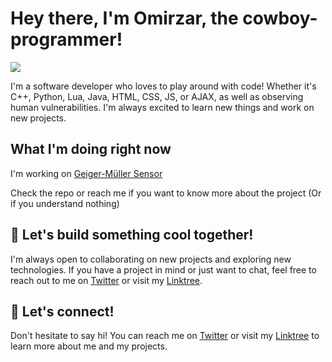 # Hey there, I'm Omirzar, the cowboy-programmer! 
<img src = "https://thumbs.gfycat.com/DefensiveChubbyIchthyostega-max-1mb.gif">


I'm a software developer who loves to play around with code! Whether it's C++, Python, Lua, Java, HTML, CSS, JS, or AJAX, as well as observing human vulnerabilities. I'm always excited to learn new things and work on new projects. 


## What I'm doing right now

I'm working on [Geiger-Müller Sensor](https://github.com/4Xsample/Idees-per-Arduino/tree/main/Geiger%20Web%20Esp32-C3)

Check the repo or reach me if you want to know more about the project (Or if you understand nothing)


## 🤖 Let's build something cool together!

I'm always open to collaborating on new projects and exploring new technologies. If you have a project in mind or just want to chat, feel free to reach out to me on [Twitter](https://twitter.com/Omirzar1337) or visit my [Linktree](https://linktr.ee/hornystar).


## 🌟 Let's connect!

Don't hesitate to say hi! You can reach me on [Twitter](https://twitter.com/Omirzar1337) or visit my [Linktree](https://linktr.ee/hornystar) to learn more about me and my projects.
